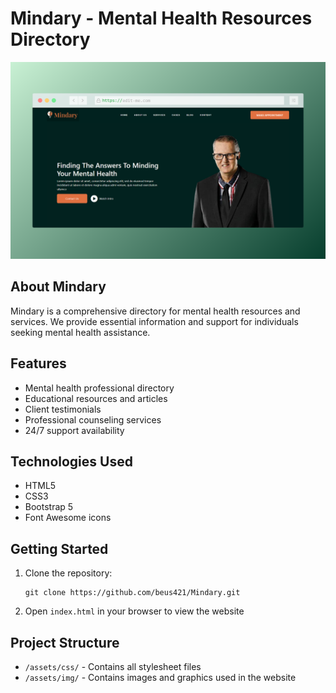 # Mindary - Mental Health Resources Directory

![Mindary Logo](https://github.com/beus421/Mindary/blob/main/mindary.png)

## About Mindary

Mindary is a comprehensive directory for mental health resources and services. We provide essential information and support for individuals seeking mental health assistance.

## Features

- Mental health professional directory
- Educational resources and articles
- Client testimonials
- Professional counseling services
- 24/7 support availability

## Technologies Used

- HTML5
- CSS3
- Bootstrap 5
- Font Awesome icons

## Getting Started

1. Clone the repository:
   ```
   git clone https://github.com/beus421/Mindary.git
   ```

2. Open `index.html` in your browser to view the website

## Project Structure

- `/assets/css/` - Contains all stylesheet files
- `/assets/img/` - Contains images and graphics used in the website



